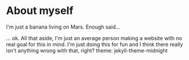 # About myself
I'm just a banana living on Mars. Enough said...


... ok. All that aside, I'm just an average person making a website with no real goal for this in mind. I'm just doing this for fun and I think there really isn't anything wrong with that, right?
theme: jekyll-theme-midnight
